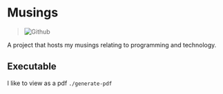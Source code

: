 <!-- SPDX-License-Identifier: zlib-acknowledgement -->

# Musings
> ![Github](https://img.shields.io/github/license/ryan-mcclue/musings)

A project that hosts my musings relating to programming and technology.

## Executable
I like to view as a pdf `./generate-pdf`
